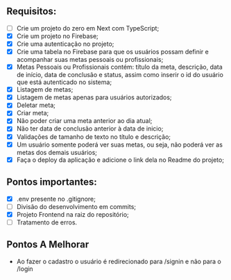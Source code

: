 ## Requisitos:

- [ ] Crie um projeto do zero em Next com TypeScript;
- [x] Crie um projeto no Firebase;
- [x] Crie uma autenticação no projeto;
- [x] Crie uma tabela no Firebase para que os usuários possam definir e acompanhar suas metas pessoais ou profissionais;
- [x] Metas Pessoais ou Profissionais contém: título da meta, descrição, data de início, data de conclusão e status, assim como inserir o id do usuário que está autenticado no sistema;
- [x] Listagem de metas;
- [x] Listagem de metas apenas para usuários autorizados;
- [x] Deletar meta;
- [x] Criar meta;
- [x] Não poder criar uma meta anterior ao dia atual;
- [x] Não ter data de conclusão anterior à data de inicio;
- [x] Validações de tamanho de texto no título e descrição;
- [x] Um usuário somente poderá ver suas metas, ou seja, não poderá ver as metas dos demais usuários;
- [x] Faça o deploy da aplicação e adicione o link dela no Readme do projeto;

## Pontos importantes:

- [x] .env presente no .gitignore;
- [ ] Divisão do desenvolvimento em commits;
- [x] Projeto Frontend na raiz do repositório;
- [ ] Tratamento de erros.

## Pontos A Melhorar
- Ao fazer o cadastro o usuário é redirecionado para /signin e não para o /login